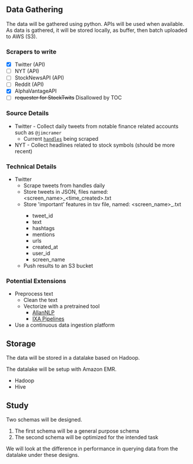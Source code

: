 ## Data Gathering

The data will be gathered using python. APIs will be used when available. 
As data is gathered, it will be stored locally, as buffer, then batch uploaded to AWS (S3). 

### Scrapers to write

- [X] Twitter (API)
- [ ] NYT (API)
- [ ] StockNewsAPI (API)
- [ ] Reddit (API)
- [X] AlphaVantageAPI
- [ ] ~~requester for StockTwits~~ Disallowed by TOC

### Source Details

* Twitter - Collect daily tweets from notable finance related accounts such as `@jimcramer`
  * Current [`handles`](https://github.com/sjmiller8182/DBMS_Proj/blob/master/scrape_utils/python/twitter_handles.txt) being scraped
* NYT - Collect headlines related to stock symbols (should be more recent)

### Technical Details

* Twitter
  * Scrape tweets from handles daily
  * Store tweets in JSON, files named: <screen_name>_<time_created>.txt
  * Store 'important' features in tsv file, named: <screen_name>_<date>.txt
    * tweet_id
    * text
    * hashtags
    * mentions
    * urls
    * created_at
    * user_id
    * screen_name
  * Push results to an S3 bucket

### Potential Extensions

* Preprocess text
  * Clean the text
  * Vectorize with a pretrained tool
    * [AllanNLP](https://allennlp.org/)
    * [IXA Pipelines](http://ixa2.si.ehu.es/ixa-pipes/)
* Use a continuous data ingestion platform

## Storage

The data will be stored in a datalake based on Hadoop.

The datalake will be setup with Amazon EMR.

* Hadoop
* Hive

## Study 

Two schemas will be designed.

1. The first schema will be a general purpose schema
2. The second schema will be optimized for the intended task

We will look at the difference in performance in querying data from the datalake under these designs.
